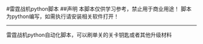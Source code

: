 #雷霆战机python脚本
##声明
本脚本仅供学习参考，禁止用于商业用途！
脚本为python编写，如需执行请安装相关软件打开！
***
雷霆战机python自动化脚本，可以刷单关的关卡钥匙或者其他升级材料
